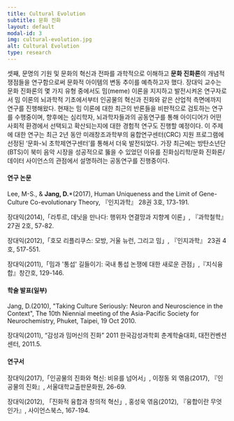 ```yaml
---
title: Cultural Evolution
subtitle: 문화 진화
layout: default
modal-id: 3
img: cultural-evolution.jpg
alt: Cultural Evolution
type: research
---
```


셋째, 문명의 기원 및 문화의 혁신과 전파를 과학적으로 이해하고 **문화 진화론**의 개념적 쟁점들을 연구함으로써 문화적 아이템의 변동 추이를 예측하고자 했다. 장대익 교수는 문화 진화론의 몇 가지 유형 중에서도 밈(meme) 이론을 지지하고 발전시켜온 연구자로서 밈 이론의 뇌과학적 기초에서부터 인공물의 혁신과 진화와 같은 산업적 측면에까지 연구를 진행해왔다. 현재는 밈 이론에 대한 최근의 반론들을 비판적으로 검토하는 연구를 수행중이며, 향후에는 심리학자, 뇌과학자들과의 공동연구를 통해 아이디어가 어떤 사회적 환경에서 선택되고 확산되는지에 대한 경험적 연구도 진행할 예정이다. 이 주제에 대한 연구는 최근 2년 동안 미래창조과학부의 융합연구센터(CRC) 지원 프로그램에 선정된 ‘문화-뇌 초학제연구센터’를 통해서 더욱 발전되었다. 가장 최근에는 방탄소년단(BTS)이 북미 음악 시장을 성공적으로 뚫을 수 있었던 이유를 진화심리학/문화 진화론/데이터 사이언스의 관점에서 설명하려는 공동연구를 진행중이다.

#### 연구 논문
Lee, M-S., & **Jang, D.***(2017), Human Uniqueness and the Limit of Gene-Culture Co-evolutionary Theory, 『인지과학』 28권 3호, 173-191.

장대익(2014),「라투르, 데닛을 만나다: 행위자 연결망과 지향계 이론」, 『과학철학』 27권 2호, 57-82.

장대익(2012),「호모 리플리쿠스: 모방, 거울 뉴런, 그리고 밈」, 『인지과학』 23권 4호, 517-551.

장대익(2011),「밈과 '통섭' 길들이기: 국내 통섭 논쟁에 대한 새로운 관점」,『지식융합』창간호, 129-146.

#### 학술 발표(일부)
Jang, D.(2010), "Taking Culture Seriously: Neuron and Neuroscience in the Context", The 10th Niennial meeting of the Asia-Pacific Society for Neurochemistry, Phuket, Taipei, 19 Oct 2010.

장대익(2011), “감성과 밈머신의 진화” 2011 한국감성과학회 춘계학술대회, 대전컨벤션센터, 2011.5.

#### 연구서
장대익(2017),「인공물의 진화와 혁신: 비유를 넘어서」, 이정동 외 엮음(2017), 『인공물의 진화』, 서울대학교출판문화원, 26-69.

장대익(2012), 「진화적 융합과 창의적 혁신」, 홍성욱 엮음(2012), 『융합이란 무엇인가』, 사이언스북스, 167-194.
